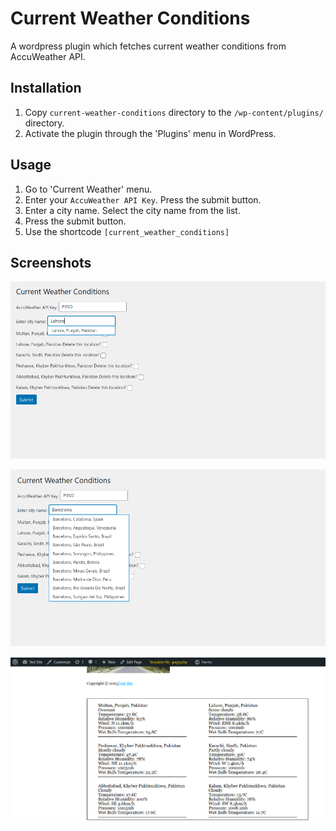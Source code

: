 # Current Weather Conditions
A wordpress plugin which fetches current weather conditions from AccuWeather API.

## Installation

1. Copy `current-weather-conditions` directory to the `/wp-content/plugins/` directory.
2. Activate the plugin through the 'Plugins' menu in WordPress.

## Usage

1. Go to 'Current Weather' menu.
2. Enter your `AccuWeather API Key`. Press the submit button.
3. Enter a city name. Select the city name from the list.
5. Press the submit button.
6. Use the shortcode `[current_weather_conditions]`

## Screenshots

![img](https://github.com/muhammadadilakbar/current-weather-conditions/blob/32c5e0abccb7293d89564bad252023b59edbcafc/Screenshot%201.png)

![img](https://github.com/muhammadadilakbar/current-weather-conditions/blob/32c5e0abccb7293d89564bad252023b59edbcafc/Screenshot%202.png)

![img](https://github.com/muhammadadilakbar/current-weather-conditions/blob/00b562b5e6e1f20b6cb5f019b80c855bbd7e0017/Screenshot%203.png)
